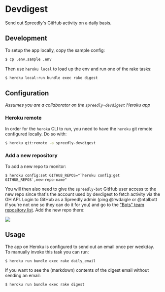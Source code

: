 # Devdigest

Send out Spreedly's GitHub activity on a daily basis.

## Development

To setup the app locally, copy the sample config:

```bash
$ cp .env.sample .env
```

Then use `heroku local` to load up the env and run one of the rake tasks:

```bash
$ heroku local:run bundle exec rake digest
```

## Configuration

*Assumes you are a collaborator on the `spreedly-devdigest` Heroku app*

### Heroku remote

In order for the `heroku` CLI to run, you need to have the `heroku` git remote configured locally. Do so with:

```bash
$ heroku git:remote -a spreedly-devdigest
```

### Add a new repository

To add a new repo to monitor:

```session
$ heroku config:set GITHUB_REPOS="`heroku config:get GITHUB_REPOS`,new-repo-name"
```

You will then also need to give the `spreedly-bot` GitHub user access to the new repo since that's the account used by devdigest to fetch activity via the GH API. Login to GitHub as a Spreedly admin (ping @rwdaigle or @ntalbott if you're not one so they can do it for you) and go to the ["Bots" team repository list](https://github.com/orgs/spreedly/teams/bots/repositories). Add the new repo there:

![](http://cl.ly/YuTV/Image%202014-12-10%20at%209.58.34%20AM.png)

## Usage

The app on Heroku is configured to send out an email once per weekday. To manually invoke this task you can run:

```session
$ heroku run bundle exec rake daily_email
```

If you want to see the (markdown) contents of the digest email without sending an email:

```session
$ heroku run bundle exec rake digest
```
